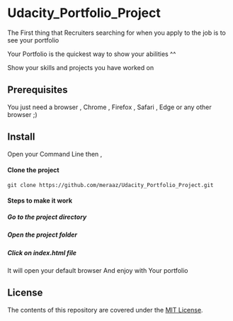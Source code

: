 # Udacity_Portfolio_Project

The First thing that Recruiters searching for when you apply to the job is to see your portfolio

Your Portfolio is the quickest way to show your abilities ^^

Show your skills and projects you have worked on

## Prerequisites

You just need a browser , Chrome , Firefox , Safari , Edge or any other browser ;)

## Install

Open your Command Line then ,

#### Clone the project

` git clone https://github.com/meraaz/Udacity_Portfolio_Project.git `

#### Steps to make it work

##### Go to the project directory

##### Open the project folder

##### Click on index.html file

It will open your default browser And enjoy with Your portfolio

## License
The contents of this repository are covered under the [MIT License](https://github.com/meraaz/Udacity_Portfolio_Project/blob/master/LICENSE).
